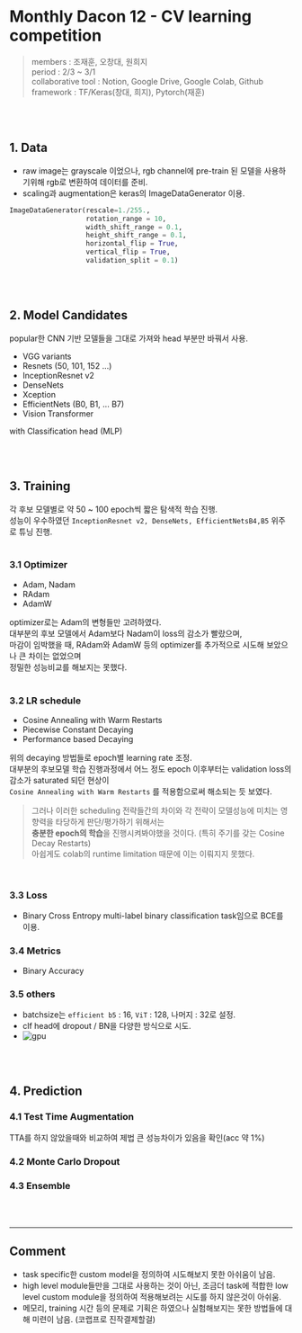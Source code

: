 # Monthly Dacon 12 - CV learning competition 
> members : 조재훈, 오창대, 원희지 <br/>
period : 2/3 ~ 3/1 <br/>
collaborative tool : Notion, Google Drive, Google Colab, Github <br/>
framework : TF/Keras(창대, 희지), Pytorch(재훈)

<br/><br/>

## 1. Data
- raw image는 grayscale 이었으나, rgb channel에 pre-train 된 모델을 사용하기위해 rgb로 변환하여 데이터를 준비.
- scaling과 augmentation은 keras의 ImageDataGenerator 이용.
```python 
ImageDataGenerator(rescale=1./255.,
                   rotation_range = 10,
                   width_shift_range = 0.1,
                   height_shift_range = 0.1,
                   horizontal_flip = True,
                   vertical_flip = True,
                   validation_split = 0.1)
```

<br/><br/>

## 2. Model Candidates 
popular한 CNN 기반 모델들을 그대로 가져와 head 부분만 바꿔서 사용. 
* VGG variants
* Resnets (50, 101, 152 ...)    
* InceptionResnet v2
* DenseNets
* Xception
* EfficientNets (B0, B1, ... B7)
* Vision Transformer

with Classification head (MLP) <BR/>


<br/><br/>

## 3. Training
각 후보 모델별로 약 50 ~ 100 epoch씩 짧은 탐색적 학습 진행. <br/>
성능이 우수하였던 `InceptionResnet v2, DenseNets, EfficientNetsB4,B5` 위주로 튜닝 진행. <br/><br/>

### 3.1 Optimizer
- Adam, Nadam
- RAdam
- AdamW

optimizer로는 Adam의 변형들만 고려하였다.<br/>
대부분의 후보 모델에서 Adam보다 Nadam이 loss의 감소가 빨랐으며,<br/>
마감이 임박했을 때, RAdam와 AdamW 등의 optimizer를 추가적으로 시도해 보았으나 큰 차이는 없었으며<br/>
정밀한 성능비교를 해보지는 못했다.
<br/><br/>

### 3.2 LR schedule
- Cosine Annealing with Warm Restarts
- Piecewise Constant Decaying
- Performance based Decaying

위의 decaying 방법들로 epoch별 learning rate 조정.<br/>
대부분의 후보모델 학습 진행과정에서 어느 정도 epoch 이후부터는 validation loss의 감소가 saturated 되던 현상이<br/>
`Cosine Annealing with Warm Restarts` 를 적용함으로써 해소되는 듯 보였다.<br/>
> 그러나 이러한 scheduling 전략들간의 차이와 각 전략이 모델성능에 미치는 영향력을 타당하게 판단/평가하기 위해서는<br/>
**충분한 epoch의 학습**을 진행시켜봐야했을 것이다. (특히 주기를 갖는 Cosine Decay Restarts)<br/>
아쉽게도 colab의 runtime limitation 때문에 이는 이뤄지지 못했다.

<br/>

### 3.3 Loss
- Binary Cross Entropy
multi-label binary classification task임으로 BCE를 이용.

### 3.4 Metrics
- Binary Accuracy
### 3.5 others
- batchsize는 `efficient b5` : 16, `ViT` : 128, 나머지 : 32로 설정.
- clf head에 dropout / BN을 다양한 방식으로 시도.
- ![gpu](https://s3.us-west-2.amazonaws.com/secure.notion-static.com/654fe40a-0ec9-49e3-a93d-e12988af1364/Untitled.png?X-Amz-Algorithm=AWS4-HMAC-SHA256&X-Amz-Credential=AKIAT73L2G45O3KS52Y5%2F20210308%2Fus-west-2%2Fs3%2Faws4_request&X-Amz-Date=20210308T133233Z&X-Amz-Expires=86400&X-Amz-Signature=09fef8af14aabe861a6fc2063ebf1b4383a6b930ac994ef8dbd7f913743e9cad&X-Amz-SignedHeaders=host&response-content-disposition=filename%20%3D%22Untitled.png%22)

<br/><br/>

## 4. Prediction
### 4.1 Test Time Augmentation
TTA를 하지 않았을때와 비교하여 제법 큰 성능차이가 있음을 확인(acc 약 1%)

### 4.2 Monte Carlo Dropout
### 4.3 Ensemble


<br/><br/>

---

## Comment
* task specific한 custom model을 정의하여 시도해보지 못한 아쉬움이 남음.
* high level module들만을 그대로 사용하는 것이 아닌, 조금더 task에 적합한 low level custom module을 정의하여 적용해보려는 시도를 하지 않은것이 아쉬움. 
* 메모리, training 시간 등의 문제로 기획은 하였으나 실험해보지는 못한 방법들에 대해 미련이 남음. (코랩프로 진작결제할걸)
